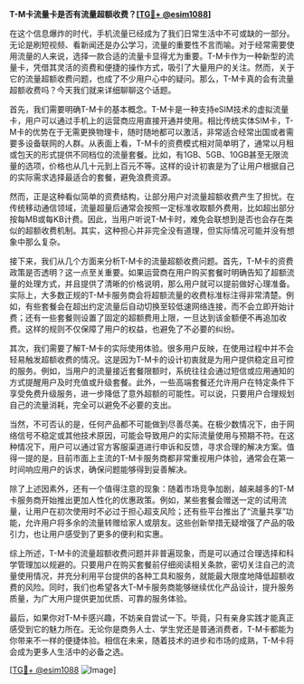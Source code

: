 **T-M卡流量卡是否有流量超额收费？[[TG💪+ @esim1088](https://t.me/s/esim1088)]**

在这个信息爆炸的时代，手机流量已经成为了我们日常生活中不可或缺的一部分。无论是刷短视频、看新闻还是办公学习，流量的重要性不言而喻。对于经常需要使用流量的人来说，选择一款合适的流量卡显得尤为重要。T-M卡作为一种新型的流量卡，凭借其灵活的资费和便捷的操作方式，吸引了大量用户的关注。然而，关于它的流量超额收费问题，也成了不少用户心中的疑问。那么，T-M卡真的会有流量超额收费吗？今天我们就来详细聊聊这个话题。

首先，我们需要明确T-M卡的基本概念。T-M卡是一种支持eSIM技术的虚拟流量卡，用户可以通过手机上的运营商应用直接开通并使用。相比传统实体SIM卡，T-M卡的优势在于无需更换物理卡，随时随地都可以激活，非常适合经常出国或者需要多设备联网的人群。从表面上看，T-M卡的资费模式相对简单明了，通常以月租或包天的形式提供不同档位的流量套餐。比如，有1GB、5GB、10GB甚至无限流量的选项，价格也从几十元到上百元不等。这样的设计初衷是为了让用户根据自己的实际需求选择最适合的套餐，避免浪费资源。

然而，正是这种看似简单的资费结构，让部分用户对流量超额收费产生了担忧。在传统移动通信领域，流量超量后通常会按照一定标准收取额外费用，比如超出部分按每MB或每KB计费。因此，当用户听说T-M卡时，难免会联想到是否也会存在类似的超额收费机制。其实，这种担心并非完全没有道理，但实际情况可能并没有想象中那么复杂。

接下来，我们从几个方面来分析T-M卡的流量超额收费问题。首先，T-M卡的资费政策是否透明？这一点至关重要。如果运营商在用户购买套餐时明确告知了超额流量的处理方式，并且提供了清晰的价格说明，那么用户就可以提前做好心理准备。实际上，大多数正规的T-M卡服务商会将超额流量的收费标准标注得非常清楚。例如，有些套餐会在超出约定流量后自动切换至较低速网络连接，而不会立即开始计费；还有一些套餐则设置了固定的超额费用上限，一旦达到该金额便不再追加收费。这样的规则不仅保障了用户的权益，也避免了不必要的纠纷。

其次，我们需要了解T-M卡的实际使用体验。很多用户反映，在使用过程中并不会轻易触发超额收费的情况。这是因为T-M卡的设计初衷就是为用户提供稳定且可控的服务。例如，当用户的流量接近套餐限额时，系统往往会通过短信或应用通知的方式提醒用户及时充值或升级套餐。此外，一些高端套餐还允许用户在特定条件下享受免费升级服务，进一步降低了意外超额的可能性。可以说，只要用户合理规划自己的流量消耗，完全可以避免不必要的支出。

当然，不可否认的是，任何产品都不可能做到尽善尽美。在极少数情况下，由于网络信号不稳定或其他技术原因，可能会导致用户的实际流量使用与预期不符。在这种情况下，用户可以通过官方客服渠道进行申诉和反馈，寻求合理的解决方案。值得一提的是，目前市面上主流的T-M卡服务商都非常重视用户体验，通常会在第一时间响应用户的诉求，确保问题能够得到妥善解决。

除了上述因素外，还有一个值得注意的现象：随着市场竞争加剧，越来越多的T-M卡服务商开始推出更加人性化的优惠政策。例如，某些套餐会赠送一定的试用流量，让用户在初次使用时不必过于担心超支风险；还有些平台推出了“流量共享”功能，允许用户将多余的流量转赠给家人或朋友。这些创新举措无疑增强了产品的吸引力，也让用户感受到了更多的便利和实惠。

综上所述，T-M卡的流量超额收费问题并非普遍现象，而是可以通过合理选择和科学管理加以规避的。只要用户在购买套餐前仔细阅读相关条款，密切关注自己的流量使用情况，并充分利用平台提供的各种工具和服务，就能最大限度地降低超额收费的风险。同时，我们也希望各大T-M卡服务商能够继续优化产品设计，提升服务质量，为广大用户提供更加优质、可靠的服务体验。

最后，如果你对T-M卡感兴趣，不妨亲自尝试一下。毕竟，只有亲身实践才能真正感受到它的魅力所在。无论你是商务人士、学生党还是普通消费者，T-M卡都能为你带来不一样的便捷体验。相信在未来，随着技术的进步和市场的成熟，T-M卡将会成为更多人生活中的必备之选。

[[TG💪+ @esim1088](https://t.me/s/esim1088) ![Image](https://i.postimg.cc/4NQfJmqS/Snipaste-2025-05-13-00-14-12.png)]